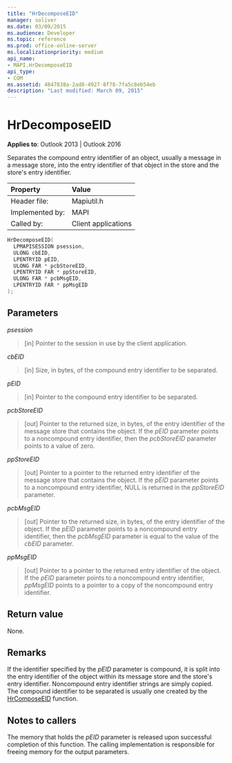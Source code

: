 ```yaml
---
title: "HrDecomposeEID" 
manager: soliver
ms.date: 03/09/2015
ms.audience: Developer
ms.topic: reference
ms.prod: office-online-server
ms.localizationpriority: medium
api_name:
- MAPI.HrDecomposeEID
api_type:
- COM
ms.assetid: 4847838a-2ad8-4927-8f78-7fa5c8eb54eb
description: "Last modified: March 09, 2015"
---
```


# HrDecomposeEID

**Applies to**: Outlook 2013 | Outlook 2016
  
Separates the compound entry identifier of an object, usually a message in a message store, into the entry identifier of that object in the store and the store's entry identifier.
  
|Property |Value |
|:-----|:-----|
|Header file:  <br/> |Mapiutil.h  <br/> |
|Implemented by:  <br/> |MAPI  <br/> |
|Called by:  <br/> |Client applications  <br/> |

```cpp
HrDecomposeEID(
  LPMAPISESSION psession,
  ULONG cbEID,
  LPENTRYID pEID,
  ULONG FAR * pcbStoreEID,
  LPENTRYID FAR * ppStoreEID,
  ULONG FAR * pcbMsgEID,
  LPENTRYID FAR * ppMsgEID
);
```

## Parameters

 _psession_
  
> [in] Pointer to the session in use by the client application.

 _cbEID_
  
> [in] Size, in bytes, of the compound entry identifier to be separated.

 _pEID_
  
> [in] Pointer to the compound entry identifier to be separated.

 _pcbStoreEID_
  
> [out] Pointer to the returned size, in bytes, of the entry identifier of the message store that contains the object. If the _pEID_ parameter points to a noncompound entry identifier, then the  _pcbStoreEID_ parameter points to a value of zero.

 _ppStoreEID_
  
> [out] Pointer to a pointer to the returned entry identifier of the message store that contains the object. If the _pEID_ parameter points to a noncompound entry identifier, NULL is returned in the _ppStoreEID_ parameter.

 _pcbMsgEID_
  
> [out] Pointer to the returned size, in bytes, of the entry identifier of the object. If the _pEID_ parameter points to a noncompound entry identifier, then the _pcbMsgEID_ parameter is equal to the value of the _cbEID_ parameter.

 _ppMsgEID_
  
> [out] Pointer to a pointer to the returned entry identifier of the object. If the _pEID_ parameter points to a noncompound entry identifier, _ppMsgEID_ points to a pointer to a copy of the noncompound entry identifier.

## Return value

None.
  
## Remarks

If the identifier specified by the  _pEID_ parameter is compound, it is split into the entry identifier of the object within its message store and the store's entry identifier. Noncompound entry identifier strings are simply copied. The compound identifier to be separated is usually one created by the [HrComposeEID](hrcomposeeid.md) function.
  
## Notes to callers

The memory that holds the  _pEID_ parameter is released upon successful completion of this function. The calling implementation is responsible for freeing memory for the output parameters.
  